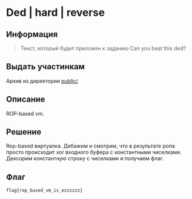 # Ded | hard | reverse

## Информация

> Текст, который будет приложен к заданию
> Can you beat this ded?

## Выдать участинкам

Архив из директории [public/](public/)

## Описание

ROP-based vm. 

## Решение

Rop-based виртуалка. Дебажим и смотрим, что в результате ропа просто происходит xor входного буфера с константными чиселками. Дексорим константную строку с чиселками и получаем флаг.
## Флаг

`flag{rop_based_vm_is_ezzzzzz}`

